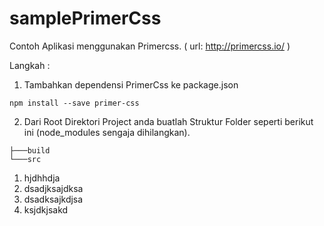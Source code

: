 # samplePrimerCss
Contoh Aplikasi menggunakan Primercss.
( url: http://primercss.io/ )

Langkah :

1. Tambahkan dependensi PrimerCss ke package.json
````
npm install --save primer-css
````
2. Dari Root Direktori Project anda buatlah Struktur Folder seperti berikut ini (node_modules sengaja dihilangkan).
```` 
├───build
└───src
````


1. hjdhhdja
2. dsadjksajdksa
3. dsadksajkdjsa
4. ksjdkjsakd